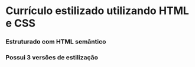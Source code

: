 # Currículo estilizado utilizando HTML e CSS

### Estruturado com HTML semântico

### Possui 3 versões de estilização

